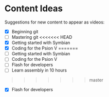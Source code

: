 # Content Ideas

Suggestions for new content to appear as videos:

- [x] Beginning git
- [ ] Mastering git
<<<<<<< HEAD
- [x] Getting started with Symbian
- [x] Coding for the Psion V
=======
- [ ] Getting started with Symbian
- [ ] Coding for the Psion V
- [ ] Flash for developers
- [ ] Learn assembly in 10 hours
>>>>>>> master
- [x] Flash for developers
